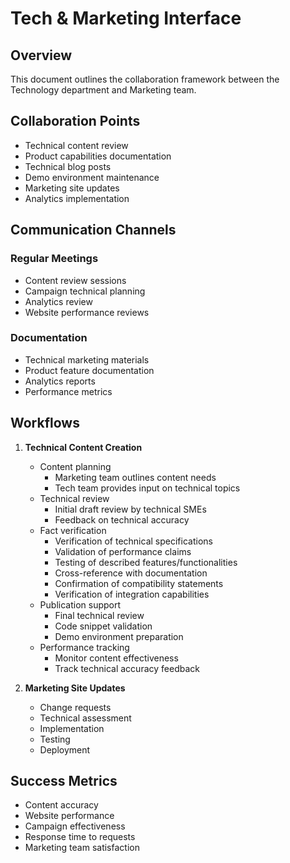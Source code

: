 # Tech & Marketing Interface

## Overview
This document outlines the collaboration framework between the Technology department and Marketing team.

## Collaboration Points
- Technical content review
- Product capabilities documentation
- Technical blog posts
- Demo environment maintenance
- Marketing site updates
- Analytics implementation

## Communication Channels
### Regular Meetings
- Content review sessions
- Campaign technical planning
- Analytics review
- Website performance reviews

### Documentation
- Technical marketing materials
- Product feature documentation
- Analytics reports
- Performance metrics

## Workflows
1. **Technical Content Creation**
   - Content planning
      * Marketing team outlines content needs
      * Tech team provides input on technical topics
   - Technical review
      * Initial draft review by technical SMEs
      * Feedback on technical accuracy
   - Fact verification
      * Verification of technical specifications
      * Validation of performance claims
      * Testing of described features/functionalities
      * Cross-reference with documentation
      * Confirmation of compatibility statements
      * Verification of integration capabilities
   - Publication support
      * Final technical review
      * Code snippet validation
      * Demo environment preparation
   - Performance tracking
      * Monitor content effectiveness
      * Track technical accuracy feedback

2. **Marketing Site Updates**
   - Change requests
   - Technical assessment
   - Implementation
   - Testing
   - Deployment

## Success Metrics
- Content accuracy
- Website performance
- Campaign effectiveness
- Response time to requests
- Marketing team satisfaction
